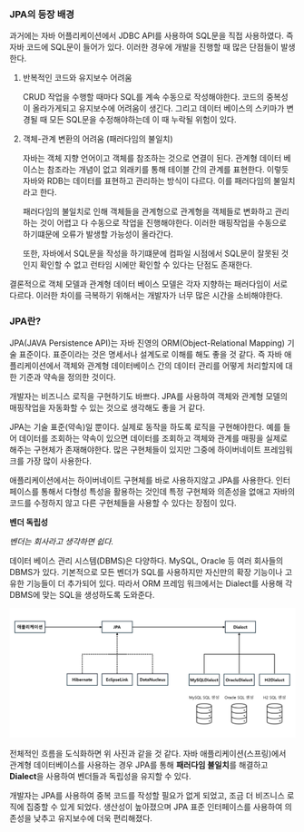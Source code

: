 ### JPA의 등장 배경

과거에는 자바 어플리케이션에서 JDBC API를 사용하여 SQL문을 직접 사용하였다. 즉 자바 코드에 SQL문이 들어가 있다. 이러한 경우에 개발을 진행할 때 많은 단점들이 발생한다.

1. 반복적인 코드와 유지보수 어려움
   
   CRUD 작업을 수행할 때마다 SQL를 계속 수동으로 작성해야한다. 코드의 중복성이 올라가게되고 유지보수에 어려움이 생긴다. 그리고 데이터 베이스의 스키마가 변경될 때 모든 SQL문을 수정해야하는데 이 때 누락될 위험이 있다.

2. 객체-관계 변환의 어려움 (패러다임의 불일치)
   
   자바는 객체 지향 언어이고 객체를 참조하는 것으로 연결이 된다. 관계형 데이터 베이스는 참조라는 개념이 없고 외래키를 통해 테이블 간의 관계를 표현한다. 이렇듯 자바와 RDB는 데이터를 표현하고 관리하는 방식이 다르다. 이를 패러다임의 불일치라고 한다.

   패러다임의 불일치로 인해 객체들을 관계형으로 관계형을 객체들로 변화하고 관리하는 것이 어렵고 다 수동으로 작업을 진행해야한다. 이러한 매핑작업을 수동으로 하기떄문에 오류가 발생할 가능성이 올라간다.

   또한, 자바에서 SQL문을 작성을 하기떄문에 컴파일 시점에서 SQL문이 잘못된 것인지 확인할 수 없고 런타임 시에만 확인할 수 있다는 단점도 존재한다.

결론적으로 객체 모델과 관계형 데이터 베이스 모델은 각자 지향하는 패러다임이 서로 다르다. 이러한 차이를 극복하기 위해서는 개발자가 너무 많은 시간을 소비해야한다.

### JPA란?

JPA(JAVA Persistence API)는 자바 진영의 ORM(Object-Relational Mapping) 기술 표준이다. 표준이라는 것은 명세서나 설계도로 이해를 해도 좋을 것 같다. 즉 자바 애플리케이션에서 객체와 관계형 데이터베이스 간의 데이터 관리를 어떻게 처리할지에 대한 기준과 약속을 정의한 것이다. 

개발자는 비즈니스 로직을 구현하기도 바쁘다. JPA를 사용하여 객체와 관계형 모델의 매핑작업을 자동화할 수 있는 것으로 생각해도 좋을 거 같다.

JPA는 기술 표준(약속)일 뿐이다. 실제로 동작을 하도록 로직을 구현해야한다. 예를 들어 데이터를 조회하는 약속이 있으면 데이터를 조회하고 객체와 관계를 매핑을 실제로 해주는 구현체가 존재해야한다. 많은 구현체들이 있지만 그중에 하이버네이트 프레임워크를 가장 많이 사용한다.

애플리케이션에서는 하이버네이트 구현체를 바로 사용하지않고 JPA를 사용한다. 인터페이스를 통해서 다형성 특성을 활용하는 것인데 특정 구현체와 의존성을 없애고 자바의 코드를 수정하지 않고 다른 구현체들을 사용할 수 있다는 장점이 있다.

**벤더 독립성**

*벤더는 회사라고 생각하면 쉽다.* 

데이터 베이스 관리 시스템(DBMS)은 다양하다. MySQL, Oracle 등 여러 회사들의 DBMS가 있다. 기본적으로 모든 벤더가 SQL를 사용하지만 자신만의 확장 기능이나 고유한 기능들이 더 추가되어 있다. 따라서 ORM 프레임 워크에서는 Dialect를 사용해 각 DBMS에 맞는 SQL을 생성하도록 도와준다. 

![alt text](image.png)

전체적인 흐름을 도식화하면 위 사진과 같을 것 같다. 자바 애플리케이션(스프링)에서 관계형 데이터베이스를 사용하는 경우 JPA를 통해 **패러다임 불일치**를 해결하고 **Dialect**을 사용하여 벤더들과 독립성을 유지할 수 있다.

개발자는 JPA를 사용하여 중복 코드를 작성할 필요가 없게 되었고, 조금 더 비즈니스 로직에 집중할 수 있게 되었다. 생산성이 높아졌으며 JPA 표준 인터페이스를 사용하여 의존성을 낮추고 유지보수에 더욱 편리해졌다.